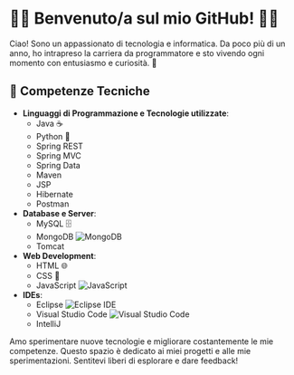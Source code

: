 # 👨‍💻 Benvenuto/a sul mio GitHub! 👨‍💻

Ciao! Sono un appassionato di tecnologia e informatica. Da poco più di un anno, ho intrapreso la carriera da programmatore e sto vivendo ogni momento con entusiasmo e curiosità. 🚀

## 🔧 Competenze Tecniche
- **Linguaggi di Programmazione e Tecnologie utilizzate**:
  - Java ☕
  - Python 🐍
  - Spring REST
  - Spring MVC
  - Spring Data
  - Maven
  - JSP
  - Hibernate
  - Postman
- **Database e Server**:
  - MySQL 🗄️
  - MongoDB ![MongoDB](https://via.placeholder.com/20/00FF00/000000?text=M)
  - Tomcat
- **Web Development**:
  - HTML 🌐
  - CSS 🎨
  - JavaScript ![JavaScript](https://via.placeholder.com/20/FFD700/000000?text=JS) 
- **IDEs**:
  - Eclipse ![Eclipse IDE](https://via.placeholder.com/20/2C2255/FFFFFF?text=E)
  - Visual Studio Code ![Visual Studio Code](https://via.placeholder.com/20/800080/FFFFFF?text=V)
  - IntelliJ

Amo sperimentare nuove tecnologie e migliorare costantemente le mie competenze. 
Questo spazio è dedicato ai miei progetti e alle mie sperimentazioni. 
Sentitevi liberi di esplorare e dare feedback!

